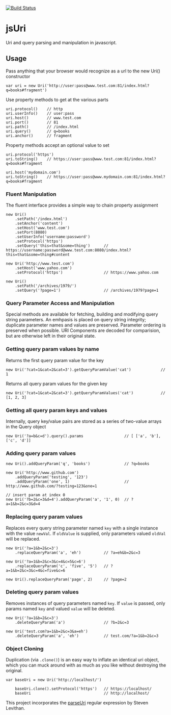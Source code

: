 [![Build Status](https://travis-ci.org/derek-watson/jsUri.png)](https://travis-ci.org/derek-watson/jsUri)

# jsUri

Uri and query parsing and manipulation in javascript.

## Usage

Pass anything that your browser would recognize as a url to the new Uri() constructor

    var uri = new Uri('http://user:pass@www.test.com:81/index.html?q=books#fragment')

Use property methods to get at the various parts

    uri.protocol()    // http
    uri.userInfo()    // user:pass
    uri.host()        // www.test.com
    uri.port()        // 81
    uri.path()        // /index.html
    uri.query()       // q=books
    uri.anchor()      // fragment

Property methods accept an optional value to set

    uri.protocol('https')
    uri.toString()    // https://user:pass@www.test.com:81/index.html?q=books#fragment

    uri.host('mydomain.com')
    uri.toString()    // https://user:pass@www.mydomain.com:81/index.html?q=books#fragment

### Fluent Manipulation

The fluent interface provides a simple way to chain property assignment

    new Uri()
        .setPath('/index.html')
        .setAnchor('content')
        .setHost('www.test.com')
        .setPort(8080)
        .setUserInfo('username:password')
        .setProtocol('https')
        .setQuery('this=that&some=thing')      // https://username:password@www.test.com:8080/index.html?this=that&some=thing#content

    new Uri('http://www.test.com')
        .setHost('www.yahoo.com')
        .setProtocol('https')                  // https://www.yahoo.com

    new Uri()
        .setPath('/archives/1979/')
        .setQuery('?page=1')                   // /archives/1979?page=1


### Query Parameter Access and Manipulation

Special methods are available for fetching, building and modifying query string parameters. An emhpasis is placed on query string integrity; duplicate parameter names and values are preserved. Parameter ordering is preserved when possible. URI Components are decoded for comparision, but are otherwise left in their original state.

### Getting query param values by name

Returns the first query param value for the key

    new Uri('?cat=1&cat=2&cat=3').getQueryParamValue('cat')             // 1

Returns all query param values for the given key

    new Uri('?cat=1&cat=2&cat=3').getQueryParamValues('cat')            // [1, 2, 3]

### Getting all query param keys and values

Internally, query key/value pairs are stored as a series of two-value arrays in the Query object

    new Uri('?a=b&c=d').query().params                  // [ ['a', 'b'], ['c', 'd']]

### Adding query param values

    new Uri().addQueryParam('q', 'books')               // ?q=books

    new Uri('http://www.github.com')
        .addQueryParam('testing', '123')
        .addQueryParam('one', 1)                        // http://www.github.com/?testing=123&one=1

    // insert param at index 0
    new Uri('?b=2&c=3&d=4').addQueryParam('a', '1', 0)  // ?a=1&b=2&c=3&d=4

### Replacing query param values

Replaces every query string parameter named `key` with a single instance with the value `newVal`. If `oldValue` is supplied, only parameters valued `oldVal` will be replaced.

    new Uri('?a=1&b=2&c=3')
        .replaceQueryParam('a', 'eh')          // ?a=eh&b=2&c=3

    new Uri('?a=1&b=2&c=3&c=4&c=5&c=6')
        .replaceQueryParam('c', 'five', '5')   // ?a=1&b=2&c=3&c=4&c=five&c=6

    new Uri().replaceQueryParam('page', 2)     // ?page=2


### Deleting query param values

Removes instances of query parameters named `key`. If `value` is passed, only params named `key` and valued `value` will be deleted.

    new Uri('?a=1&b=2&c=3')
        .deleteQueryParam('a')                 // ?b=2&c=3

    new Uri('test.com?a=1&b=2&c=3&a=eh')
        .deleteQueryParam('a', 'eh')           // test.com/?a=1&b=2&c=3

### Object Cloning

Duplication (via `.clone()`) is an easy way to inflate an identical uri object, which you can muck around with as much as you like without destroying the original.

    var baseUri = new Uri('http://localhost/')

        baseUri.clone().setProtocol('https')   // https://localhost/
        baseUri                                // http://localhost/

This project incorporates the [parseUri](http://blog.stevenlevithan.com/archives/parseuri) regular expression by Steven Levithan.
